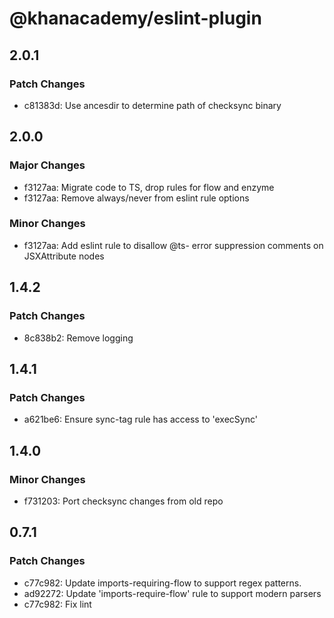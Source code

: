 # @khanacademy/eslint-plugin

## 2.0.1

### Patch Changes

-   c81383d: Use ancesdir to determine path of checksync binary

## 2.0.0

### Major Changes

-   f3127aa: Migrate code to TS, drop rules for flow and enzyme
-   f3127aa: Remove always/never from eslint rule options

### Minor Changes

-   f3127aa: Add eslint rule to disallow @ts- error suppression comments on JSXAttribute nodes

## 1.4.2

### Patch Changes

-   8c838b2: Remove logging

## 1.4.1

### Patch Changes

-   a621be6: Ensure sync-tag rule has access to 'execSync'

## 1.4.0

### Minor Changes

-   f731203: Port checksync changes from old repo

## 0.7.1

### Patch Changes

-   c77c982: Update imports-requiring-flow to support regex patterns.
-   ad92272: Update 'imports-require-flow' rule to support modern parsers
-   c77c982: Fix lint
